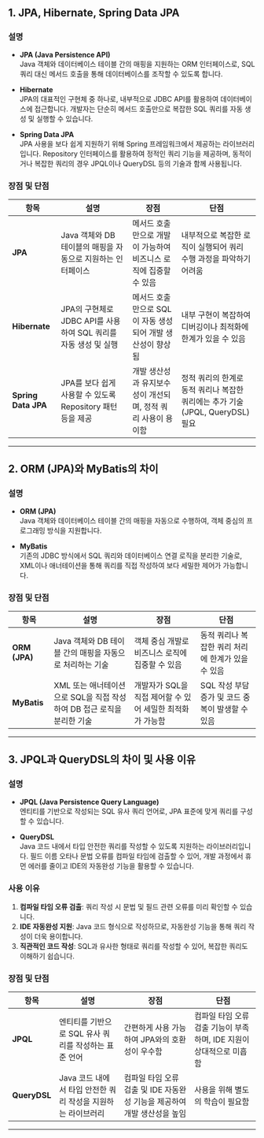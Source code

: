 
## 1. JPA, Hibernate, Spring Data JPA

### 설명
- **JPA (Java Persistence API)**  
  Java 객체와 데이터베이스 테이블 간의 매핑을 지원하는 ORM 인터페이스로, SQL 쿼리 대신 메서드 호출을 통해 데이터베이스를 조작할 수 있도록 합니다.

- **Hibernate**  
  JPA의 대표적인 구현체 중 하나로, 내부적으로 JDBC API를 활용하여 데이터베이스에 접근합니다. 개발자는 단순히 메서드 호출만으로 복잡한 SQL 쿼리를 자동 생성 및 실행할 수 있습니다.

- **Spring Data JPA**  
  JPA 사용을 보다 쉽게 지원하기 위해 Spring 프레임워크에서 제공하는 라이브러리입니다. Repository 인터페이스를 활용하여 정적인 쿼리 기능을 제공하며, 동적이거나 복잡한 쿼리의 경우 JPQL이나 QueryDSL 등의 기술과 함께 사용됩니다.

### 장점 및 단점

| 항목                  | 설명                                                           | 장점                                                  | 단점                                                  |
|---------------------|--------------------------------------------------------------|-----------------------------------------------------|-----------------------------------------------------|
| **JPA**             | Java 객체와 DB 테이블의 매핑을 자동으로 지원하는 인터페이스             | 메서드 호출만으로 개발이 가능하여 비즈니스 로직에 집중할 수 있음        | 내부적으로 복잡한 로직이 실행되어 쿼리 수행 과정을 파악하기 어려움         |
| **Hibernate**       | JPA의 구현체로 JDBC API를 사용하여 SQL 쿼리를 자동 생성 및 실행              | 메서드 호출만으로 SQL이 자동 생성되어 개발 생산성이 향상됨               | 내부 구현이 복잡하여 디버깅이나 최적화에 한계가 있을 수 있음                |
| **Spring Data JPA** | JPA를 보다 쉽게 사용할 수 있도록 Repository 패턴 등을 제공                | 개발 생산성과 유지보수성이 개선되며, 정적 쿼리 사용이 용이함              | 정적 쿼리의 한계로 동적 쿼리나 복잡한 쿼리에는 추가 기술(JPQL, QueryDSL) 필요 |

---

## 2. ORM (JPA)와 MyBatis의 차이

### 설명
- **ORM (JPA)**  
  Java 객체와 데이터베이스 테이블 간의 매핑을 자동으로 수행하여, 객체 중심의 프로그래밍 방식을 지원합니다.

- **MyBatis**  
  기존의 JDBC 방식에서 SQL 쿼리와 데이터베이스 연결 로직을 분리한 기술로, XML이나 애너테이션을 통해 쿼리를 직접 작성하여 보다 세밀한 제어가 가능합니다.

### 장점 및 단점

| 항목          | 설명                                                            | 장점                                               | 단점                                               |
|-------------|---------------------------------------------------------------|--------------------------------------------------|--------------------------------------------------|
| **ORM (JPA)**  | Java 객체와 DB 테이블 간의 매핑을 자동으로 처리하는 기술                    | 객체 중심 개발로 비즈니스 로직에 집중할 수 있음                      | 동적 쿼리나 복잡한 쿼리 처리에 한계가 있을 수 있음                   |
| **MyBatis** | XML 또는 애너테이션으로 SQL을 직접 작성하여 DB 접근 로직을 분리한 기술           | 개발자가 SQL을 직접 제어할 수 있어 세밀한 최적화가 가능함                  | SQL 작성 부담 증가 및 코드 중복이 발생할 수 있음                       |

---

## 3. JPQL과 QueryDSL의 차이 및 사용 이유

### 설명
- **JPQL (Java Persistence Query Language)**  
  엔티티를 기반으로 작성되는 SQL 유사 쿼리 언어로, JPA 표준에 맞게 쿼리를 구성할 수 있습니다.

- **QueryDSL**  
  Java 코드 내에서 타입 안전한 쿼리를 작성할 수 있도록 지원하는 라이브러리입니다. 필드 이름 오타나 문법 오류를 컴파일 타임에 검출할 수 있어, 개발 과정에서 휴먼 에러를 줄이고 IDE의 자동완성 기능을 활용할 수 있습니다.

### 사용 이유
1. **컴파일 타임 오류 검출**: 쿼리 작성 시 문법 및 필드 관련 오류를 미리 확인할 수 있습니다.
2. **IDE 자동완성 지원**: Java 코드 형식으로 작성하므로, 자동완성 기능을 통해 쿼리 작성이 더욱 용이합니다.
3. **직관적인 코드 작성**: SQL과 유사한 형태로 쿼리를 작성할 수 있어, 복잡한 쿼리도 이해하기 쉽습니다.

### 장점 및 단점

| 항목         | 설명                                                           | 장점                                                | 단점                                              |
|------------|--------------------------------------------------------------|---------------------------------------------------|---------------------------------------------------|
| **JPQL**      | 엔티티를 기반으로 SQL 유사 쿼리를 작성하는 표준 언어                   | 간편하게 사용 가능하여 JPA와의 호환성이 우수함                      | 컴파일 타임 오류 검출 기능이 부족하며, IDE 지원이 상대적으로 미흡함     |
| **QueryDSL**  | Java 코드 내에서 타입 안전한 쿼리 작성을 지원하는 라이브러리                | 컴파일 타임 오류 검출 및 IDE 자동완성 기능을 제공하여 개발 생산성을 높임          | 사용을 위해 별도의 학습이 필요함                              |

---
